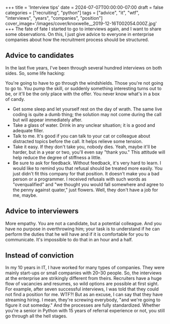+++
title = 'Interview tips'
date = 2024-07-07T00:00:00-07:00
draft = false
categories = ["recruiting", "python"]
tags = ["advice", "it", "wtf", "interviews", "years", "companies", "position"]
cover_image='/images/cover/knoxwelle__2019-12-16T002054.000Z.jpg'
+++
The fate of fate I started to go to interviews again, and I want to share some observations. On this, I just give advice to everyone in enterprise companies about how the recruitment process should be structured.

## Advice to candidates

In the last five years, I've been through several hundred interviews on both sides. So, some life hacking:

You're going to have to go through the windshields. Those you're not going to go to. You pump the skill, or suddenly something interesting turns out to be, or it'll be the only place with the offer. You never know what's in a box of candy.

 - Get some sleep and let yourself rest on the day of wrath. The same live coding is quite a dumb thing; the solution may not come during the call but will appear immediately after.
- Take a glass of water. Drink in any unclear situation; it is a good and adequate filler.
- Talk to me. It's good if you can talk to your cat or colleague about distracted topics before the call. It helps relieve some tension.
- Take it easy. If they don't take you, nobody dies. Yeah, maybe it'll be harder, but in a year or two, you'll even say "thank you." This attitude will help reduce the degree of stiffness a little.
- Be sure to ask for feedback. Without feedback, it's very hard to learn.
   I would like to remind you that refusal should be treated more easily. You just didn't fit this company for that position. It doesn't make you a bad person or a programmer. I received refusals with such words as "overqualified" and "we thought you would fall somewhere and agree to the penny against quater," just flowers. Well, they don't have a job for me, maybe.

## Advice to interviewers

More empathy. You are not a candidate, but a potential colleague. And you have no purpose in overthrowing him; your task is to understand if he can perform the duties that he will have and if it is comfortable for you to communicate. It's impossible to do that in an hour and a half.

## Instead of conviction

In my 10 years in IT, I have worked for many types of companies. They were mainly start-ups or small companies with 20–30 people. So, the interviews at the enterprise are strikingly different from theirs. Recruiters have a huge flow of vacancies and resumes, so wild options are possible at first sight. For example, after seven successful interviews, I was told that they could not find a position for me. WTF?! But as an excuse, I can say that they have streaming hiring. I mean, they're screwing everybody, "and we're going to figure it out someday." And the processes are fully standardized. Whether you're a senior in Python with 15 years of referral experience or not, you still go through all the hell stages.